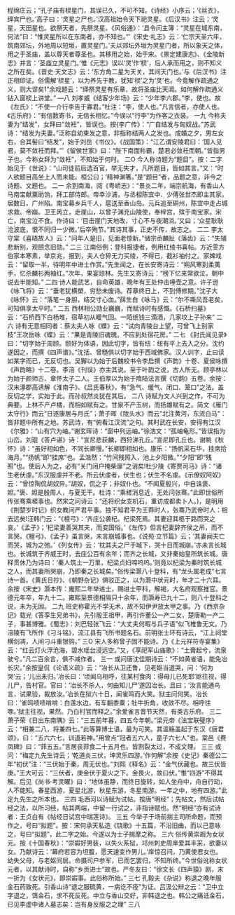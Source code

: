 <!-- { "loadSidebar": true } -->
程绵庄云；“孔子庙有棂星门，其误已久，不可不知。《诗经》小序云；‘《丝衣》，绎宾尸也。’高子曰：‘灵星之尸也。’汉高祖始令天下祀灵星。《后汉书》注云；‘灵星，天田星也。欲祭天者，先祭灵星。《风俗通》：‘县令问主簿：“灵星在城东南，何法”曰：“惟灵星所以在东南者，亦不知也。”’《宋史·礼志》云：‘仁宗天圣六年，筑南郊坛，外地周以短垣，置灵星门。’夫以郊坛外垣为灵星门者，所以象天之体，用之于圣庙，盖以尊天者尊圣也。其移用之始，始于宋。《景定建康志》、《金陵新志》并言：‘圣庙立灵星门。’惟《元志》误以‘灵’作‘棂’，后人承而用之，则不知义之所在矣。《晋史·天文志》云：‘东方角二星为天关，其间天门也。’与《后汉书》注正相印证。俗儒解‘棂星’，以为养先于教，犹知‘棂’之为‘灵’也。今竟解作疏通之义，则大谬矣1”余戏题云：“绎祭灵星有乐章，故将圣庙比天阊。如何解作疏通义钻入窗棂上讲堂。”
—八
刘孝威《结客少年场》云：“少年李六郡。”李，使也。故《左氏》：“不使一介行李告于寡君。”杜注：“李，使人也。”凡言信者，亦使人也。《古乐府》：“有信数寄书，无信长相忆。”今误以“行李”为作客之衣装。
一九
今称夫妻为“结发”，女拜曰“敛衽”，皆误也。按{李广传》：“广自结发与匈奴战。”苏武诗：“结发为夫妻。”泛称自幼束发之意，非指称结两人之发也。成婚之夕，男左女右，合其髻曰“结发”，始于刘岳《书仪》。《战国策》：“江乙谓安陵君曰：‘国人见君，莫不敛衽而拜。”’《留侯世家》曰：“陛下南面称霸，楚君必敛衽而朝。”皆指男子也。今称女拜为“敛衽”，不知始于何时。
二O
今人称诗题为“题目”。按：二字始见于《世说》：“山司徒前后选百官，举无失才，凡所题目，皆如其言。”又：“时人欲题目高坐上人而未能。桓公曰；‘精神渊箸。”是“题目”者，品题之意，非今之诗题、文题也。
二一
余到南海，阅《粤峤志》：“景炎二年，端宗航海，有香山人马南宝献粟助饷，拜工部侍郎。帝幸沙浦，与丞相陈宜中、少傅张世杰即主其家。居数日，广州陷。南宝募乡兵千人，扈送至香山岛。元兵追至硐州，陈宜中走占城求救。帝崩。卫王呙立，走崖山，以曾子渊充山陵使，奉梓宫，殡于南宝家。宋亡，南宝泣不食。作诗曰：‘目击崖门天地改，寸心不与夜潮消。’又曰；‘众星耿耿沧波底，恨不同归一少微。’后卒殉节。”其诗其事，正史不传，故志之。
二二
李太守棠《喜晤故人》云：“问年人是旧，见面老惊新。”储宗丞麟趾《落齿》云：“失辅悲新别，观颐念旧勋。”
二三
江南俗例：登科报捷者，例用红绫书喜帖。方近雯方伯家本寒素，举京兆，报到，夫人仓猝无力买绫，不得已，截衫袖付之。家婢戏云：“留取一半，待明年中进士作赏。”先生闻之，在长安寄诗云：“朔风寒到柔荑手，忆杀麟衫两袖红。”次年，果宴琼林。先生又寄诗云：“榜下忆来常欲泣，朝中说去半能知。”
二四
诗人能武艺，自命英雄，晚年有王处仲击唾壶之意。许子逊《咏飞将》云：“垂老犹横槊，穷愁未废诗。荐章终日上，不到傅修期。”沈子大《咏怀》云：“落笔一身胆，结交寸心血。”薛生白《咏马》云：“尔不嘶风吾老矣，可知俱享太平时。”
二五
西林相公勋业巍巍，而赋诗时有感慨。《石桥扫墓》云：“石桥西下白杨堆，宿草初从暖气回。一陌纸钱三滴酒，几家坟上子孙来”
二六
诗有无意相同者：蔡太夫人咏《蝶》云：“试向青陵台上望，可曾飞上别家枝”王次岳咏《蝶》云：“果是青陵旧魂魄，不应到处宿花房。”
二七
《封氏闻见录》曰：“切字始于周颐。颐好为体语，因此切字，皆有纽：纽有平上去入之分。沈约遂因之，而撰《四声谱》。”沈括、曾糙俱以切字始于西域佛家。汉人训字，止曰读如某字而已，无反切也。吴獬以为始于后魏校书令李启撰《声韵》十卷、夏侯咏撰《声韵略》十二卷。李涪《刊误》亦主其说。至于叶韵之说，古人所无。顾亭林以为始于颜师古、章怀太子二人。王伯厚以为始于隋陆法言撰《切韵》五卷。余按：汉末涿郡高诱解《淮南子》、《吕氏春秋》，有“急气、缓气、闭口、笼口”之法。盖反切之学，实始于此。而孙叔然炎犹在其后。
二八
诗赋为文人兴到之作，不可为典要。上林不产卢橘，而相如赋有之。甘泉不产玉树，而扬雄赋有之。简文《雁门太守行》而云“日逐康居与月氏”；萧子晖《陇头水》而云“北注黄河，东流白马”：皆非题中所有之地。苏武诗，有“俯看江汉流”之句。其时武在长安，安得有江汉《尔雅》：“山有穴为岫。”谢玄晖诗：“窗中列远岫。”徐浩文：“孤岫龟形。”皆误指为山峦。刘琨《答卢谌》诗：“宣尼悲获麟，西狩涕孔丘。”宣尼即孔丘也。谢眺《秋怀》诗：“虽好相如色，不同长卿慢。”长卿即相如也。康乐：“扬帆采石华，挂席拾海月。”“扬帆”即“挂席”也。孟浩然：“竹间残照入，池上夕阳微。”“夕阳”即“残照”也。使后人为之，必有“关门闭户掩柴扉”之诮矣!杜少陵《寄贾司马》诗：“诸生老伏虔。”东汉服虔并不老。所云伏虔者，伏生也；伏生不名虔。《示僚奴阿奴》云：“曾惊陶侃胡奴异。”胡奴，侃之子；非奴仆也。“不闻夏殷兴，中自诛褒、妲。”褒、妲是殷周人，与夏无干。杜诗：“乘槎消息近，无处问张骞。”此即世俗所传张骞乘槎事也。然宋之问诗云：“还将织女支机石，重访成都卖卜人。)，是明用《荆楚岁时记》织女教问严君平事。独不知君平为王莽时人，张骞乃武帝时人：相去远矣!汪韩门云：“《檀弓》：‘齐庄公袭杞。杞梁死焉。其妻迎其柩于路而哭之哀。’《孟子》；‘杞梁妻善哭其夫，而变国俗。’《左传》但言杞妻辞齐侯之吊，而不言哭。《檀弓》、《孟子》虽言哭，未言崩城事也。《说苑·立节篇》云；‘其妻闻夫亡而哭，城为之弛。’《列女传》云：‘枕其夫之尸于城下，哭十日而城崩。’亦未言长城也。长城筑于齐威王时，去庄公百有余年；而齐之长城，又非秦始皇所筑长城。唐释贯休乃为诗曰：‘秦人筑土一万里，杞梁贞妇啼呜呜。’则竟以杞梁为秦时筑长城之人，而其妻所哭崩，乃即秦之长城矣。”俗传梁灏八十登科，有“龙头属老成”七言诗一首。《黄氏日抄》、《朝野杂记》俱驳正之，以为灏中状元时，年才二十六耳。余按《宋史》灏本传：雍熙二年举进士，赐进士甲科，解褐，大名府观察推官。景德元年卒，年九十二。雍熙至景德相隔只十余年，而灏寿已九十二，则八十登科之说，未为无因。
二九
班史称霍光不学无术，故不知伊尹放太甲之事。乃《西京杂记》载光《答孪生兄弟书》，先引殷王祖甲，再引许董公一产二女，楚唐勒一产二子，事甚博雅。《蜀志》：刘巴轻张飞云：“大丈夫何暇与兵子语”似飞椎鲁无文。乃涪陵有飞所作《刁斗铭》，流江县有飞所书题名石。前明张士环有诗云，“江上祠堂横剑凋，人间刁斗重银钩。”
三O
宋人多称曾子固不能诗。乃《上元祥符寺宴集》云：“红云灯火浮沧海，碧水瑶台浸远空。”又，《享祀军山庙歌》：“土膏起兮，流泉驶兮。”凡二百余言，俱不减作者。
三一
或问唐沈佳期诗云：“不如黄雀语，能免冶长灾。”余按皇侃《论语义疏》云：“冶长从卫还鲁，见老妪当道哭，问：‘何为哭’云；‘儿出未归。’冶长曰：‘顷闻乌相呼，往某村食肉：得毋儿已死耶’妪往视，得儿尸，告村官。官曰：‘冶长不杀人，何由知儿尸’遂囚冶长。且曰；‘汝言能通鸟言，试果验，裁放汝。’冶长在狱六十日，闻雀鸣而大笑。狱主问何笑。冶长曰：‘雀鸣啧啧啃啃：白莲水边，有车翻黍粟；牡牛折角，收敛不尽。相呼往啄。’狱主往视，果然。乃白村官而释之。”余爱雀言音节天然，有类古乐府。
三二
萧子荣《日出东南隅》云：“三五前年暮，四五今年朝。”梁元帝《法宝联璧序》云：“相兼二八，将兼四七。”此等算博士语，最为可笑。其滥觞盖起于东汉《唐君颂》，曰：“五六六七，训道若神。”用曾点“冠者五六人，童子六七人”也。棠邑《费凤碑》曰：“菲五五。”言居丧菲食二十五月也。皆割裂太过，不成文理。
三三
或问：“梅定九先生诗云；‘乾道炎三伏，坤灵乐四游。’作何解”余按《史记》秦德公二年“初伏”注：“三伏始于秦，周无伏也。’’刘熙《释名》云：“金气伏藏也。故三伏皆庚。”王大可云：“三伏者，庚金伏于夏火之下。金畏火，故曰伏。”惟“四游”不得其解。后见《尚书·考灵曜》曰：“地体虽静，而终日旋转，如人坐舟中，舟自行动，人不能知。春星西游，夏星北游，秋星东游，冬星南游。一年之中，地有四游。”此定九先生之所本也。
三四
毛西河以诗赋为试帖。按唐“明经”；先帖文，然后试帖经之法，以所习经，帖其两端，中留一行试之，非指诗赋也。然“明经”亦有试诗者：王贞白有《帖经日试宫中瑞莲诗》。
三五
今举子于场前揣主司所命题，而预作之，号曰“拟题”。按：宋何承天私造《铙歌》十五篇，不沿旧曲，而以己意咏之，号曰“拟题”，此二字之始。今遂以为士子揣摩之称。
三六
俗传黄崇嘏为女状元。按《十国春秋》：“崇嘏好男装，以失火系狱，邛州刺史周庠爱其丰采，欲妻以女。乃献诗云：‘幕府若容为坦腹，愿天速变作男儿。’庠惊召问，乃黄使君女也。幼失父母，与老妪同居。命摄司户参军，已而乞罢归，不知所终。”今世俗讹称女状元者，以其献诗时，自称“乡贡进士”故也。严冬友曰：“徐文长《四声猿》剧，末一折为《女状元》，即崇嘏事。此俗称所始。”
三七
孔毅夫《杂说》称退之晚年服金石药致死。引香山诗“退之服硫黄，一病讫不痊”为证。吕汲公辩之云：“卫中立字退之，饵金石，求不死反死。中立与香山交好，非韩退之也。韩公之痛诋金石，已见李虚中诸人墓志矣：岂有身反服之之理”
三八
